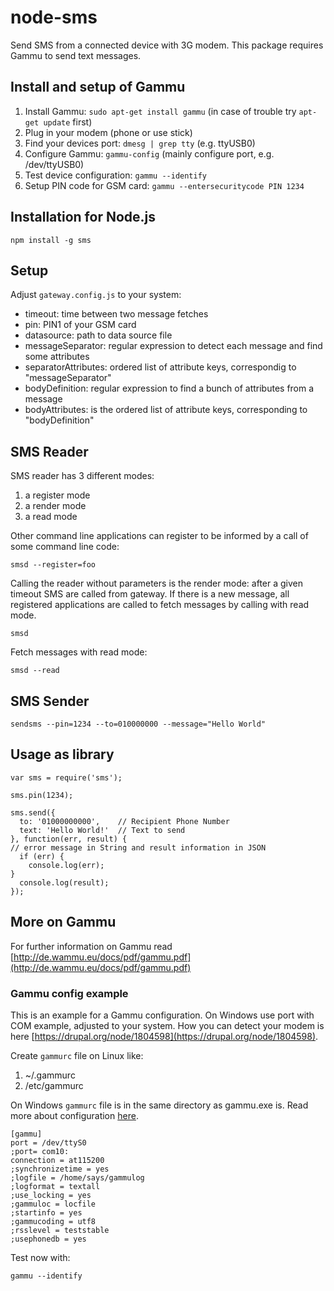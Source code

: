 node-sms
========

Send SMS from a connected device with 3G modem. This package requires Gammu to send text messages.

## Install and setup of Gammu ##

  1. Install Gammu: `sudo apt-get install gammu` (in case of trouble try `apt-get update` first)
  2. Plug in your modem (phone or use stick)
  3. Find your devices port: `dmesg | grep tty` (e.g. ttyUSB0)
  4. Configure Gammu: `gammu-config` (mainly configure port, e.g. /dev/ttyUSB0)
  5. Test device configuration: `gammu --identify`
  6. Setup PIN code for GSM card: `gammu --entersecuritycode PIN 1234` 

## Installation for Node.js ##

	npm install -g sms

## Setup ##

Adjust `gateway.config.js` to your system:

- timeout: time between two message fetches
- pin: PIN1 of your GSM card
- datasource: path to data source file
- messageSeparator: regular expression to detect each message and find some attributes
- separatorAttributes: ordered list of attribute keys, correspondig to "messageSeparator"
- bodyDefinition: regular expression to find a bunch of attributes from a message
- bodyAttributes: is the ordered list of attribute keys, corresponding to "bodyDefinition"

## SMS Reader ##

SMS reader has 3 different modes:

1. a register mode
2. a render mode
3. a read mode

Other command line applications can register to be informed by a call of some command line code:

	smsd --register=foo

Calling the reader without parameters is the render mode: after a given timeout SMS are called from gateway. If there is a new message, all registered applications are called to fetch messages by calling with read mode.

	smsd

Fetch messages with read mode:
	
	smsd --read

## SMS Sender ##

	sendsms --pin=1234 --to=010000000 --message="Hello World"

## Usage as library ##

	var sms = require('sms');

	sms.pin(1234);

	sms.send({
	  to: '01000000000',    // Recipient Phone Number
	  text: 'Hello World!'  // Text to send
	}, function(err, result) {
  	// error message in String and result information in JSON
	  if (err) {
	    console.log(err);
  	}
	  console.log(result);
	});

## More on Gammu ##

For further information on Gammu read [http://de.wammu.eu/docs/pdf/gammu.pdf](http://de.wammu.eu/docs/pdf/gammu.pdf)

### Gammu config example ###

This is an example for a Gammu configuration. On Windows use port with COM example, adjusted to your system.
How you can detect your modem is here [https://drupal.org/node/1804598](https://drupal.org/node/1804598).

Create `gammurc` file on Linux like:

1. ~/.gammurc
2. /etc/gammurc

On Windows `gammurc` file is in the same directory as gammu.exe is. Read more about configuration [here](http://wammu.eu/docs/manual/config/).

	[gammu]
	port = /dev/ttyS0
	;port= com10:
	connection = at115200
	;synchronizetime = yes
	;logfile = /home/says/gammulog
	;logformat = textall
	;use_locking = yes
	;gammuloc = locfile
	;startinfo = yes
	;gammucoding = utf8
	;rsslevel = teststable
	;usephonedb = yes

Test now with:

	gammu --identify

